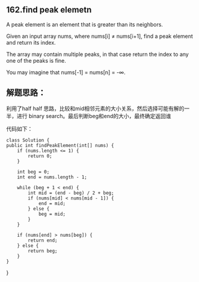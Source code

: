## 162.find peak elemetn

A peak element is an element that is greater than its neighbors.

Given an input array nums, where nums[i] ≠ nums[i+1], find a peak element and return its index.

The array may contain multiple peaks, in that case return the index to any one of the peaks is fine.

You may imagine that nums[-1] = nums[n] = -∞.

## 解题思路：
利用了half half 思路，比较和mid相邻元素的大小关系，然后选择可能有解的一半，进行
binary search。最后判断beg和end的大小，最终确定返回谁

代码如下：

    class Solution {
    public int findPeakElement(int[] nums) {
        if (nums.length <= 1) {
            return 0;
        }

        int beg = 0;
        int end = nums.length - 1;

        while (beg + 1 < end) {
            int mid = (end - beg) / 2 + beg;
            if (nums[mid] < nums[mid - 1]) {
                end = mid;
            } else {
                beg = mid;
            }
        }

        if (nums[end] > nums[beg]) {
            return end;
        } else {
            return beg;
        }
    }
}
